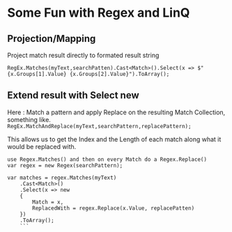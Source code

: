# Some Fun with Regex and LinQ

## Projection/Mapping

Project match result directly to formated result string

```
RegEx.Matches(myText,searchPatten).Cast<Match>().Select(x => $"{x.Groups[1].Value} {x.Groups[2].Value}").ToArray();
```

## Extend result with Select new

Here : Match a pattern and apply Replace on the resulting Match Collection, something like. `RegEx.MatchAndReplace(myText,searchPattern,replacePattern);`

This allows us to get the Index and the Length of each match along what it would be replaced with.

<!-- We want to use LinQ since Regex.Replace internally uses the Matches but doesn't expose its content, nor Regex expose the interpreter it uses for the replacement pattern. -->

````
use Regex.Matches() and then on every Match do a Regex.Replace()
var regex = new Regex(searchPattern);

var matches = regex.Matches(myText)
    .Cast<Match>()
    .Select(x => new
    {
        Match = x,
        ReplacedWith = regex.Replace(x.Value, replacePatten)
    })
    .ToArray();
    ```
````
